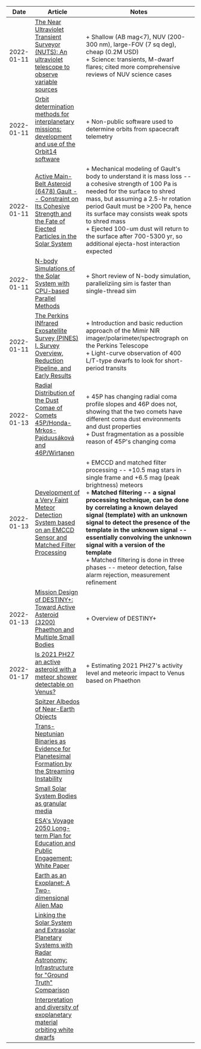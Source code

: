 | Date | Article | Notes | 
| ---- | ---- | ---- |
| 2022-01-11 | [The Near Ultraviolet Transient Surveyor (NUTS): An ultraviolet telescope to observe variable sources](https://arxiv.org/abs/2201.02684) | + Shallow (AB mag<7), NUV (200-300 nm), large-FOV (7 sq deg), cheap (0.2M USD) <br> + Science: transients, M-dwarf flares; cited more comprehensive reviews of NUV science cases |
| 2022-01-11 | [Orbit determination methods for interplanetary missions: development and use of the Orbit14 software](https://arxiv.org/abs/2112.11385) | + Non-public software used to determine orbits from spacecraft telemetry |
| 2022-01-11 | [Active Main-Belt Asteroid (6478) Gault -- Constraint on Its Cohesive Strength and the Fate of Ejected Particles in the Solar System](https://arxiv.org/abs/2112.11582) | + Mechanical modeling of Gault's body to understand it is mass loss -- a cohesive strength of 100 Pa is needed for the surface to shred mass, but assuming a 2.5-hr rotation period Gault must be >200 Pa, hence its surface may consists weak spots to shred mass <br> + Ejected 100-um dust will return to the surface after 700-5300 yr, so additional ejecta-host interaction expected |
| 2022-01-11 | [N-body Simulations of the Solar System with CPU-based Parallel Methods](https://arxiv.org/abs/2112.15079) | + Short review of N-body simulation, paralleliziing sim is faster than single-thread sim |
| 2022-01-11| [The Perkins INfrared Exosatellite Survey (PINES) I. Survey Overview, Reduction Pipeline, and Early Results](https://arxiv.org/abs/2201.01794) | + Introduction and basic reduction approach of the Mimir NIR imager/polarimeter/spectrograph on the Perkins Telescope <br> + Light-curve observation of 400 L/T-type dwarfs to look for short-period transits |
| 2022-01-13 | [Radial Distribution of the Dust Comae of Comets 45P/Honda-Mrkos-Pajduusáková and 46P/Wirtanen](https://arxiv.org/abs/2112.10808) | + 45P has changing radial coma profile slopes and 46P does not, showing that the two comets have different coma dust environments and dust properties <br> + Dust fragmentation as a possible reason of 45P's changing coma |
| 2022-01-13 | [Development of a Very Faint Meteor Detection System based on an EMCCD Sensor and Matched Filter Processing](https://arxiv.org/abs/2112.15507) | + EMCCD and matched filter processing -- +10.5 mag stars in single frame and +6.5 mag (peak brightness) meteors <br> + <strong>Matched filtering -- a signal processing technique, can be done by correlating a known delayed signal (template) with an unknown signal to detect the presence of the template in the unknown signal -- essentially convolving the unknown signal with a version of the template</strong> <br> + Matched filtering is done in three phases -- meteor detection, false alarm rejection, measurement refinement |
| 2022-01-13 | [Mission Design of DESTINY+: Toward Active Asteroid (3200) Phaethon and Multiple Small Bodies](https://arxiv.org/abs/2201.01933) | + Overview of DESTINY+ |
| 2022-01-17 | [Is 2021 PH27 an active asteroid with a meteor shower detectable on Venus?](https://arxiv.org/abs/2201.05364) | + Estimating 2021 PH27's activity level and meteoric impact to Venus based on Phaethon |
| | [Spitzer Albedos of Near-Earth Objects](https://arxiv.org/abs/1906.07284) |
| | [Trans-Neptunian Binaries as Evidence for Planetesimal Formation by the Streaming Instability](https://arxiv.org/abs/1906.11344) |
| | [Small Solar System Bodies as granular media](https://arxiv.org/abs/1907.02615) |
| | [ESA's Voyage 2050 Long-term Plan for Education and Public Engagement: White Paper](https://arxiv.org/abs/1908.01546) |
| | [Earth as an Exoplanet: A Two-dimensional Alien Map](https://arxiv.org/abs/1908.04350) |
| | [Linking the Solar System and Extrasolar Planetary Systems with Radar Astronomy: Infrastructure for "Ground Truth" Comparison](https://arxiv.org/abs/1908.05171) |
| | [Interpretation and diversity of exoplanetary material orbiting white dwarfs](https://arxiv.org/abs/1908.08047) |
